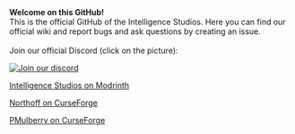 <!DOCTYPE html>
<html lang="de">
  <head>
    <meta charset="utf-8">
    <meta name="viewport" content="width=device-width, initial-scale=1.0">
  </head>
  <body>
    <strong>Welcome on this GitHub!</strong>
    <br>This is the official GitHub of the Intelligence Studios. Here you can find our official wiki and report bugs and ask questions by creating an issue.
    <br>
    <br>Join our official Discord (click on the picture):
    <a href="https://discord.gg/PnZ79mGx27">
      <p style=“text-align: center“><img src="https://cdn.modrinth.com/data/cached_images/064f867a3346ce3213081694903722b7c582bee1.png" alt="Join our discord"></p>
    </a>
    <a href="https://modrinth.com/organization/intelligence-studios">
      <p>Intelligence Studios on Modrinth</p>
    </a>
    <a href="https://www.curseforge.com/members/northoff/projects">
      <p>Northoff on CurseForge</p>
    </a>
    <a href="https://www.curseforge.com/members/pmulberry/projects">
      <p>PMulberry on CurseForge</p>
    </a>
  </body>
</html>
